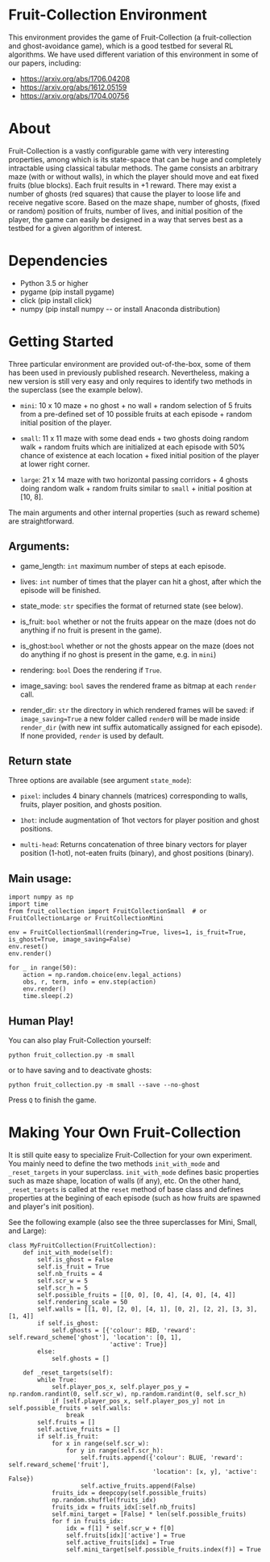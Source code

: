 # Fruit-Collection Environment
This environment provides the game of Fruit-Collection (a fruit-collection and ghost-avoidance game), which is a good testbed for several RL algorithms. We have used different variation of this environment in some of our papers, including:

* https://arxiv.org/abs/1706.04208
* https://arxiv.org/abs/1612.05159
* https://arxiv.org/abs/1704.00756

# About
Fruit-Collection is a vastly configurable game with very interesting properties, among which is its state-space that can be huge and completely intractable using classical tabular methods.
The game consists an arbitrary maze (with or without walls), in which the player should move and eat fixed fruits (blue blocks). Each fruit results in +1 reward. There may exist a number of ghosts (red squares) that cause the player to loose life and receive negative score.
Based on the maze shape, number of ghosts, (fixed or random) position of fruits, number of lives, and initial position of the player, the game can easily be designed in a way that serves best as a testbed for a given algorithm of interest.

# Dependencies

* Python 3.5 or higher
* pygame (pip install pygame)
* click (pip install click)
* numpy (pip install numpy -- or install Anaconda distribution)

# Getting Started
Three particular environment are provided out-of-the-box, some of them has been used in previously published research. Nevertheless, making a new version is still very easy and only requires to identify two methods in the superclass (see the example below).

* `mini`: 10 x 10 maze + no ghost + no wall + random selection of 5 fruits from a pre-defined set of 10 possible fruits at each episode + random initial position of the player.

* `small`: 11 x 11 maze with some dead ends + two ghosts doing random walk + random fruits which are initialized at each episode with 50% chance of existence at each location + fixed initial position of the player at lower right corner.

* `large`: 21 x 14 maze with two horizontal passing corridors + 4 ghosts doing random walk + random fruits similar to `small` + initial position at [10, 8].

The main arguments and other internal properties (such as reward scheme) are straightforward.

## Arguments:

* game_length: `int` maximum number of steps at each episode.

* lives: `int` number of times that the player can hit a ghost, after which the episode will be finished.

* state_mode: `str` specifies the format of returned state (see below).

* is_fruit: `bool` whether or not the fruits appear on the maze (does not do anything if no fruit is present in the game).

* is_ghost:`bool` whether or not the ghosts appear on the maze (does not do anything if no ghost is present in the game, e.g. in `mini`)

* rendering: `bool` Does the rendering if `True`.

* image_saving: `bool` saves the rendered frame as bitmap at each `render` call.

* render_dir: `str` the directory in which rendered frames will be saved: if `image_saving=True` a new folder called `render0` will be made inside `render_dir` (with new int suffix automatically assigned for each episode). If none provided, `render` is used by default.

## Return state
Three options are available (see argument `state_mode`):

* `pixel`: includes 4 binary channels (matrices) corresponding to walls, fruits, player position, and ghosts position.

* `1hot`: include augmentation of 1hot vectors for player position and ghost positions.

* `multi-head`: Returns concatenation of three binary vectors for player position (1-hot), not-eaten fruits (binary), and ghost positions (binary).


## Main usage:
```
import numpy as np
import time
from fruit_collection import FruitCollectionSmall  # or FruitCollectionLarge or FruitCollectionMini

env = FruitCollectionSmall(rendering=True, lives=1, is_fruit=True, is_ghost=True, image_saving=False)
env.reset()
env.render()

for _ in range(50):
    action = np.random.choice(env.legal_actions)
    obs, r, term, info = env.step(action)
    env.render()
    time.sleep(.2)
```

## Human Play!
You can also play Fruit-Collection yourself:
```
python fruit_collection.py -m small
```
or to have saving and to deactivate ghosts:
```
python fruit_collection.py -m small --save --no-ghost
```

Press `Q` to finish the game.

# Making Your Own Fruit-Collection
It is still quite easy to specialize Fruit-Collection for your own experiment. You mainly need to define the two methods `init_with_mode` and `_reset_targets` in your superclass.
`init_with_mode` defines basic properties such as maze shape, location of walls (if any), etc. On the other hand, `_reset_targets` is called at the `reset` method of base class and defines properties at the begining of each episode (such as how fruits are spawned and player's init position).

See the following example (also see the three superclasses for Mini, Small, and Large):
```
class MyFruitCollection(FruitCollection):
    def init_with_mode(self):
        self.is_ghost = False
        self.is_fruit = True
        self.nb_fruits = 4
        self.scr_w = 5
        self.scr_h = 5
        self.possible_fruits = [[0, 0], [0, 4], [4, 0], [4, 4]]
        self.rendering_scale = 50
        self.walls = [[1, 0], [2, 0], [4, 1], [0, 2], [2, 2], [3, 3], [1, 4]]
        if self.is_ghost:
            self.ghosts = [{'colour': RED, 'reward': self.reward_scheme['ghost'], 'location': [0, 1],
                            'active': True}]
        else:
            self.ghosts = []

    def _reset_targets(self):
        while True:
            self.player_pos_x, self.player_pos_y = np.random.randint(0, self.scr_w), np.random.randint(0, self.scr_h)
            if [self.player_pos_x, self.player_pos_y] not in self.possible_fruits + self.walls:
                break
        self.fruits = []
        self.active_fruits = []
        if self.is_fruit:
            for x in range(self.scr_w):
                for y in range(self.scr_h):
                    self.fruits.append({'colour': BLUE, 'reward': self.reward_scheme['fruit'],
                                        'location': [x, y], 'active': False})
                    self.active_fruits.append(False)
            fruits_idx = deepcopy(self.possible_fruits)
            np.random.shuffle(fruits_idx)
            fruits_idx = fruits_idx[:self.nb_fruits]
            self.mini_target = [False] * len(self.possible_fruits)
            for f in fruits_idx:
                idx = f[1] * self.scr_w + f[0]
                self.fruits[idx]['active'] = True
                self.active_fruits[idx] = True
                self.mini_target[self.possible_fruits.index(f)] = True
```
